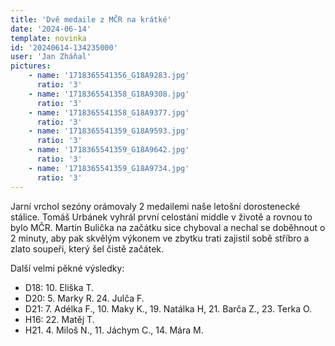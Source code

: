 ```yaml
---
title: 'Dvě medaile z MČR na krátké'
date: '2024-06-14'
template: novinka
id: '20240614-134235000'
user: 'Jan Zháňal'
pictures:
    - name: '1718365541356_G18A9283.jpg'
      ratio: '3'
    - name: '1718365541358_G18A9308.jpg'
      ratio: '3'
    - name: '1718365541358_G18A9377.jpg'
      ratio: '3'
    - name: '1718365541359_G18A9593.jpg'
      ratio: '3'
    - name: '1718365541359_G18A9642.jpg'
      ratio: '3'
    - name: '1718365541359_G18A9734.jpg'
      ratio: '3'
---
```

Jarní vrchol sezóny orámovaly 2 medailemi naše letošní dorostenecké stálice. Tomáš Urbánek vyhrál první celostání middle v životě a rovnou to bylo MČR. Martin Bulička na začátku sice chyboval a nechal se doběhnout o 2 minuty, aby pak skvělým výkonem ve zbytku trati zajistil sobě stříbro a zlato soupeři, který šel čistě začátek.

Další velmi pěkné výsledky:

*   D18: 10. Eliška T.
*   D20: 5. Marky R. 24. Julča F.
*   D21: 7. Adélka F., 10. Maky K., 19. Natálka H, 21. Barča Z., 23. Terka O.
*   H16: 22. Matěj T.
*   H21. 4. Miloš N., 11. Jáchym C., 14. Mára M.
